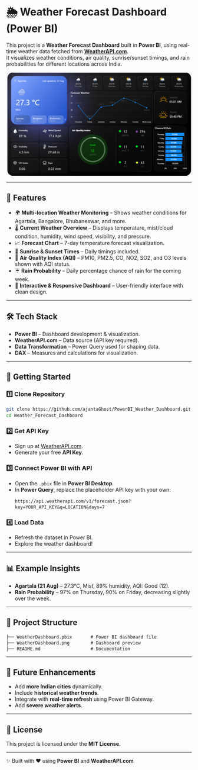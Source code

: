 # 🌦️ Weather Forecast Dashboard (Power BI)

This project is a **Weather Forecast Dashboard** built in **Power BI**, using real-time weather data fetched from **[WeatherAPI.com](https://www.weatherapi.com/)**.  
It visualizes weather conditions, air quality, sunrise/sunset timings, and rain probabilities for different locations across India.  

![Weather Dashboard Preview](WeatherDashboard.png)

---

## 📌 Features  

- 🌍 **Multi-location Weather Monitoring** – Shows weather conditions for Agartala, Bangalore, Bhubaneswar, and more.  
- 🌡️ **Current Weather Overview** – Displays temperature, mist/cloud condition, humidity, wind speed, visibility, and pressure.  
- 📈 **Forecast Chart** – 7-day temperature forecast visualization.  
- 🌅 **Sunrise & Sunset Times** – Daily timings included.  
- 🍃 **Air Quality Index (AQI)** – PM10, PM2.5, CO, NO2, SO2, and O3 levels shown with AQI status.  
- ☔ **Rain Probability** – Daily percentage chance of rain for the coming week.  
- 🎨 **Interactive & Responsive Dashboard** – User-friendly interface with clean design.  

---

## 🛠️ Tech Stack  

- **Power BI** – Dashboard development & visualization.  
- **WeatherAPI.com** – Data source (API key required).  
- **Data Transformation** – Power Query used for shaping data.  
- **DAX** – Measures and calculations for visualization.  

---

## 🚀 Getting Started  

### 1️⃣ Clone Repository  
```bash
git clone https://github.com/ajantaGhost/PowerBI_Weather_Dashboard.git
cd Weather_Forecast_Dashboard
```

### 2️⃣ Get API Key  
- Sign up at [WeatherAPI.com](https://www.weatherapi.com/).  
- Generate your free **API Key**.  

### 3️⃣ Connect Power BI with API  
- Open the `.pbix` file in **Power BI Desktop**.  
- In **Power Query**, replace the placeholder API key with your own:  
  ``` 
  https://api.weatherapi.com/v1/forecast.json?key=YOUR_API_KEY&q=LOCATION&days=7
  ```

### 4️⃣ Load Data  
- Refresh the dataset in Power BI.  
- Explore the weather dashboard!  

---

## 📊 Example Insights  

- **Agartala (21 Aug)** – 27.3°C, Mist, 89% humidity, AQI: Good (12).  
- **Rain Probability** – 97% on Thursday, 90% on Friday, decreasing slightly over the week.  

---

## 📂 Project Structure  

```
├── WeatherDashboard.pbix       # Power BI dashboard file
├── WeatherDashboard.png        # Dashboard preview
├── README.md                   # Documentation
```

---

## 📌 Future Enhancements  

- Add **more Indian cities** dynamically.  
- Include **historical weather trends**.  
- Integrate with **real-time refresh** using Power BI Gateway.  
- Add **severe weather alerts**.  

---

## 📜 License  

This project is licensed under the **MIT License**.  

---

✨ Built with ❤️ using **Power BI** and **WeatherAPI.com**
